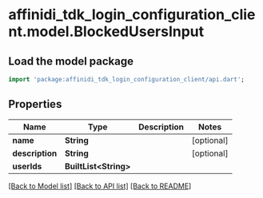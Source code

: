 # affinidi_tdk_login_configuration_client.model.BlockedUsersInput

## Load the model package

```dart
import 'package:affinidi_tdk_login_configuration_client/api.dart';
```

## Properties

| Name            | Type                        | Description | Notes      |
| --------------- | --------------------------- | ----------- | ---------- |
| **name**        | **String**                  |             | [optional] |
| **description** | **String**                  |             | [optional] |
| **userIds**     | **BuiltList&lt;String&gt;** |             |

[[Back to Model list]](../README.md#documentation-for-models) [[Back to API list]](../README.md#documentation-for-api-endpoints) [[Back to README]](../README.md)
